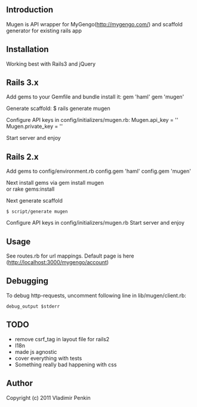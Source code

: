 ## Introduction
  Mugen is API wrapper for MyGengo(<http://mygengo.com/>) and scaffold generator for existing rails app
   
## Installation       
  Working best with Rails3 and jQuery
  
## Rails 3.x

  Add gems to your Gemfile and bundle install it:
    gem 'haml'
    gem 'mugen'
  
  Generate scaffold:
    $ rails generate mugen
    
  Configure API keys in config/initializers/mugen.rb:
    Mugen.api_key = ''
    Mugen.private_key = ''
  
   Start server and enjoy

## Rails 2.x
  Add gems to config/environment.rb
    config.gem 'haml'
    config.gem 'mugen'
    
  Next install gems via 
    gem install mugen    
    or 
    rake gems:install
    
  Next generate scaffold
    
    $ script/generate mugen
    
  Configure API keys in config/initializers/mugen.rb
  Start server and enjoy
  
## Usage
  See routes.rb for url mappings.
  Default page is here (<http://localhost:3000/mygengo/account>)

## Debugging

  To debug http-requests, uncomment following line in lib/mugen/client.rb:
  
    debug_output $stderr

## TODO
- remove csrf_tag in layout file for rails2
- I18n
- made js agnostic
- cover everything with tests   
- Something really bad happening with css
               

## Author
Copyright (c) 2011 Vladimir Penkin
